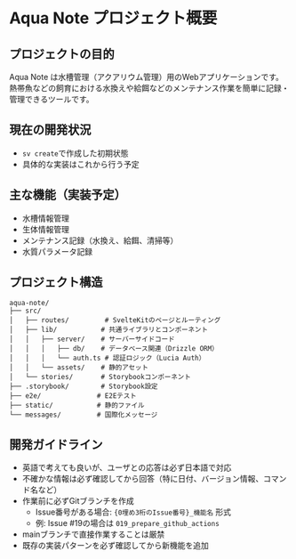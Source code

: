 # Aqua Note プロジェクト概要

## プロジェクトの目的

Aqua Note は水槽管理（アクアリウム管理）用のWebアプリケーションです。熱帯魚などの飼育における水換えや給餌などのメンテナンス作業を簡単に記録・管理できるツールです。

## 現在の開発状況

- `sv create`で作成した初期状態
- 具体的な実装はこれから行う予定

## 主な機能（実装予定）

- 水槽情報管理
- 生体情報管理
- メンテナンス記録（水換え、給餌、清掃等）
- 水質パラメータ記録

## プロジェクト構造

```plain
aqua-note/
├── src/
│   ├── routes/         # SvelteKitのページとルーティング
│   ├── lib/           # 共通ライブラリとコンポーネント
│   │   ├── server/    # サーバーサイドコード
│   │   │   ├── db/    # データベース関連（Drizzle ORM）
│   │   │   └── auth.ts # 認証ロジック（Lucia Auth）
│   │   └── assets/    # 静的アセット
│   └── stories/       # Storybookコンポーネント
├── .storybook/        # Storybook設定
├── e2e/              # E2Eテスト
├── static/           # 静的ファイル
└── messages/         # 国際化メッセージ
```

## 開発ガイドライン

- 英語で考えても良いが、ユーザとの応答は必ず日本語で対応
- 不確かな情報は必ず確認してから回答（特に日付、バージョン情報、コマンド名など）
- 作業前に必ずGitブランチを作成
  - Issue番号がある場合: `{0埋め3桁のIssue番号}_機能名` 形式
  - 例: Issue #19の場合は `019_prepare_github_actions`
- mainブランチで直接作業することは厳禁
- 既存の実装パターンを必ず確認してから新機能を追加
